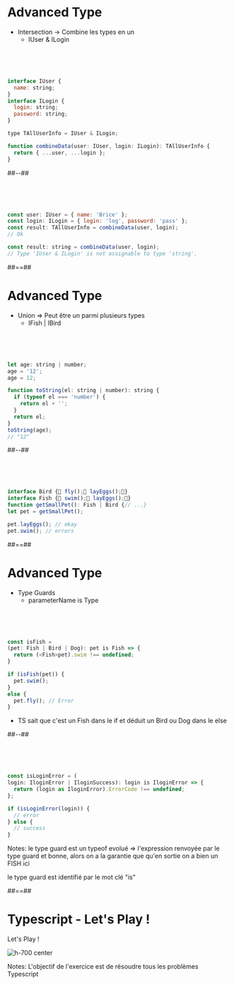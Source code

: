 <!-- .slide: class="two-column" -->

# Advanced Type

- Intersection -> Combine les types en un
  - IUser & ILogin

<!-- .slide: class="with-code" -->

&nbsp;  
 &nbsp;  
 &nbsp;

```javascript
interface IUser {
  name: string;
}
interface ILogin {
  login: string;
  password: string;
}

type TAllUserInfo = IUser & ILogin;

function combineData(user: IUser, login: ILogin): TAllUserInfo {
  return { ...user, ...login };
}
```

##--##

<!-- .slide: class="with-code" -->

&nbsp;  
&nbsp;  
&nbsp;

```javascript
const user: IUser = { name: 'Brice' };
const login: ILogin = { login: 'log', password: 'pass' };
const result: TAllUserInfo = combineData(user, login);
// Ok

const result: string = combineData(user, login);
// Type 'IUser & ILogin' is not assignable to type 'string'.
```

<!-- .element: class="fragment" -->

##==##

<!-- .slide: class="two-column" -->

# Advanced Type

- Union => Peut être un parmi plusieurs types
  - IFish | IBird

<!-- .slide: class="with-code" -->

&nbsp;  
&nbsp;  
&nbsp;

```javascript
let age: string | number;
age = '12';
age = 12;

function toString(el: string | number): string {
  if (typeof el === 'number') {
    return el + '';
  }
  return el;
}
toString(age);
// "12"
```

##--##

<!-- .slide: class="with-code" -->

&nbsp;  
&nbsp;  
&nbsp;

```javascript
interface Bird { fly(); layEggs();}
interface Fish { swim(); layEggs();}
function getSmallPet(): Fish | Bird {// ...}
let pet = getSmallPet();

pet.layEggs(); // okay
pet.swim(); // errors
```

##==##

<!-- .slide: class="two-column" -->

# Advanced Type

- Type Guards
  - parameterName is Type

<!-- .slide: class="with-code" -->

&nbsp;  
&nbsp;  
&nbsp;

```javascript
const isFish =
(pet: Fish | Bird | Dog): pet is Fish => {
  return (<Fish>pet).swim !== undefined;
}

if (isFish(pet)) {
  pet.swim();
}
else {
  pet.fly(); // Error
}
```

- TS sait que c'est un Fish dans le if et déduit un Bird ou Dog dans le else

##--##

<!-- .slide: class="with-code" -->

&nbsp;  
&nbsp;  
&nbsp;

```javascript
const isLoginError = (
login: IloginError | IloginSuccess): login is IloginError => {
  return (login as IloginError).ErrorCode !== undefined;
};

if (isLoginError(login)) {
  // error
} else {
  // success
}
```

Notes:
le type guard est un typeof evolué => l'expression renvoyée par le type guard et bonne, alors on a la garantie que qu'en sortie on a bien un FISH ici

le type guard est identifié par le mot clé "is"

##==##

<!-- .slide -->

# Typescript - Let's Play !

Let's Play ! <!-- .element: class="text-center" -->

![h-700 center](./assets/images/lets-play.png)

Notes:
L'objectif de l'exercice est de résoudre tous les problèmes Typescript
